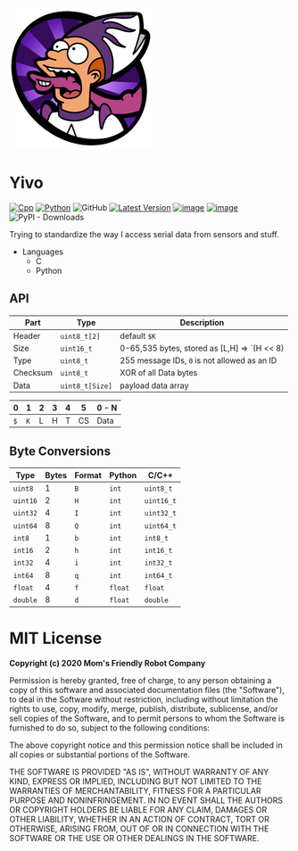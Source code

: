 ![](https://raw.githubusercontent.com/MomsFriendlyRobotCompany/yivo/main/docs/yivo.png)

# Yivo

[![Cpp](https://github.com/MomsFriendlyRobotCompany/yivo/actions/workflows/cpp.yaml/badge.svg)](https://github.com/MomsFriendlyRobotCompany/yivo/actions/workflows/cpp.yaml)
[![Python](https://github.com/MomsFriendlyRobotCompany/yivo/actions/workflows/python.yaml/badge.svg)](https://github.com/MomsFriendlyRobotCompany/yivo/actions/workflows/python.yaml)
![GitHub](https://img.shields.io/github/license/MomsFriendlyRobotCompany/yivo)
[![Latest Version](https://img.shields.io/pypi/v/yivo.svg)](https://pypi.python.org/pypi/yivo/)
[![image](https://img.shields.io/pypi/pyversions/yivo.svg)](https://pypi.python.org/pypi/yivo)
[![image](https://img.shields.io/pypi/format/yivo.svg)](https://pypi.python.org/pypi/yivo)
![PyPI - Downloads](https://img.shields.io/pypi/dm/yivo?color=aqua)


Trying to standardize the way I access serial data from sensors and stuff.

- Languages
    - C
    - Python

## API

| Part     | Type            | Description                                       |
|----------|-----------------|---------------------------------------------------|
| Header   | `uint8_t[2]`    | default `$K`                                      |
| Size     | `uint16_t`      | 0-65,535 bytes, stored as [L,H] => `(H << 8) | L` |
| Type     | `uint8_t`       | 255 message IDs, `0` is not allowed as an ID      |
| Checksum | `uint8_t`       | XOR of all Data bytes                             |
| Data     | `uint8_t[Size]` | payload data array                                |

| 0 | 1 | 2 | 3 | 4 | 5  | 0 - N|
|---|---|---|---|---|----|------|
|`$`|`K`| L | H | T | CS | Data |

## Byte Conversions

| Type     | Bytes | Format | Python  | C/C++         |
|----------|-------|--------|---------|---------------|
| `uint8`  | 1     | `B`    | `int`   | `uint8_t`
| `uint16` | 2     | `H`    | `int`   | `uint16_t`
| `uint32` | 4     | `I`    | `int`   | `uint32_t`
| `uint64` | 8     | `Q`    | `int`   | `uint64_t`
| `int8`   | 1     | `b`    | `int`   | `int8_t`
| `int16`  | 2     | `h`    | `int`   | `int16_t`
| `int32`  | 4     | `i`    | `int`   | `int32_t`
| `int64`  | 8     | `q`    | `int`   | `int64_t`
| `float`  | 4     | `f`    | `float` | `float`
| `double` | 8     | `d`    | `float` | `double`

# MIT License

**Copyright (c) 2020 Mom's Friendly Robot Company**

Permission is hereby granted, free of charge, to any person obtaining a copy
of this software and associated documentation files (the "Software"), to deal
in the Software without restriction, including without limitation the rights
to use, copy, modify, merge, publish, distribute, sublicense, and/or sell
copies of the Software, and to permit persons to whom the Software is
furnished to do so, subject to the following conditions:

The above copyright notice and this permission notice shall be included in all
copies or substantial portions of the Software.

THE SOFTWARE IS PROVIDED "AS IS", WITHOUT WARRANTY OF ANY KIND, EXPRESS OR
IMPLIED, INCLUDING BUT NOT LIMITED TO THE WARRANTIES OF MERCHANTABILITY,
FITNESS FOR A PARTICULAR PURPOSE AND NONINFRINGEMENT. IN NO EVENT SHALL THE
AUTHORS OR COPYRIGHT HOLDERS BE LIABLE FOR ANY CLAIM, DAMAGES OR OTHER
LIABILITY, WHETHER IN AN ACTION OF CONTRACT, TORT OR OTHERWISE, ARISING FROM,
OUT OF OR IN CONNECTION WITH THE SOFTWARE OR THE USE OR OTHER DEALINGS IN THE
SOFTWARE.
